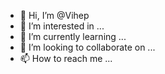 - 👋 Hi, I’m @Vihep
- 👀 I’m interested in ...
- 🌱 I’m currently learning ...
- 💞️ I’m looking to collaborate on ...
- 📫 How to reach me ...

<!---
Vihep/Vihep is a ✨ special ✨ repository because its `README.md` (this file) appears on your GitHub profile.
You can click the Preview link to take a look at your changes.
--->
